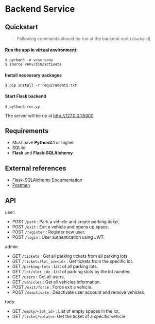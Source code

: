 # Backend Service

## Quickstart

> Following commands should be run at the backend root (`/backend`)

#### Run the app in virtual environment:
```shell
$ python3 -m venv venv
$ source venv/bin/activate
```

#### Install necessary packages

```shell
$ pip install -r requirements.txt
```

#### Start Flask backend

```shell
$ python3 run.py
```

The server will be up at http://127.0.0.1:5000

## Requirements
- Must have **Python3.1** or higher
- SQLite
- **Flask** and **Flask-SQLAlchemy**
  

## External references

- [Flask-SQLAlchemy Documentation](https://flask-sqlalchemy.palletsprojects.com/en/3.1.x/)
- [Postman](https://www.postman.com/)


## API
user:
- POST `/park` : Park a vehicle and create parking ticket.
- POST `/exit` : Exit a vehicle and opens up space.
- POST `/register` : Register new user.
- POST `/login` : User authentication using JWT.

admin:
- GET `/tickets` : Get all parking tickets from all parking lots. 
- GET `/tickets?lot_id=<id>` : Get tickets from the specific lot.
- GET `/parking-lots` : List of all parking lots.
- GET `/lot/<lot_id>` : List of parking slots by the lot number.
- GET `/users` : Get all users.
- GET `/vehicles` : Get all vehicles information.
- POST `/exit/force` : Force exit a vehicle.
- POST `/deactivate` : Deactivate user account and remove vehicles.

todo:
- GET `/empty/<lot_id>` : List of empty spaces in the lot.
- GET `/ticket/<plate>`: Get the ticket of a specific vehicle
